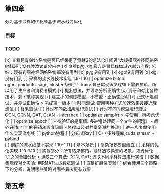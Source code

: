
## 第四章

分为基于采样的优化和基于流水线的优化

### 目标

### TODO
[x] 查看现有GNN系统是否已经采用了贡献2的想法
    [x] 阅读“大规模图神经网络系统综述", 没有涉及该部分内存
    [x] 查看pyg, dgl官方是否已经做过这部分内容; 总结：现有的图神经网络系统都没有用到
        [x] pyg没有用到
        [x] ogb没有用到
        [x] dgl没有用到
[ ] 采样的流水线技术实现 1.9-1.10
    [ ] optimize batch: ogbn_products_sage, cluster为例子
        - train: 自己实现很多逻辑上需要加锁，所以用了生产者和消费者模式
            [x] 提出想法，并理论分析正确性
            [x] 调研和对比各种技术，剩下某种实现
            [x] 建立小的训练模型，小模型下正确性证明
            [x] 正式环境测试，并测试正确性
            > 完成第一版本
            [ ] 时间测试: 使用哪种方式加速效果最接近理想值
            [ ] 结果测试:
                [ ] 针对不同数据集进行测试
                [ ] 针对不同的模型进行测试: GCN, GGNN, GAT, GaAN
        - inference
    [ ] optimize sampler
        > 先使用，再考虑优化
    [ ] optimize epoch
        [ ] 
            - 待验证的是事情: 多进程处理同一个文件的问题》
            - 额外开销: 判断的开销和调度问题
            - 协程以及对共享资源的处理
    [ ] 进一步考虑使用什么实现流水线
        [ ] python协程
        [ ] 分布式Ray
        [ ] C++多线程库,cuda stream + pybind   
[ ] 训练的流水线技术实现 1.10-1.11
    [ ] 基本场景
    [ ] 复杂场景模型建立
[ ] 采样的优化实现 1.10-1.13
[ ] 实验部分：所有结果都跑，最终选取典型的场景，进行优化1,2,3的叠加分析
    > 选取三个算法: GCN, GAT; 选取不同采样算法进行实验
    [ ] 数据集规模对比实验: 用RMAT生成数据测试
    [ ] 底层扩展性实验
[ ] 综合使用三个策略下的分析，说明哪些策略对哪些算法更有效果


## 第五章
